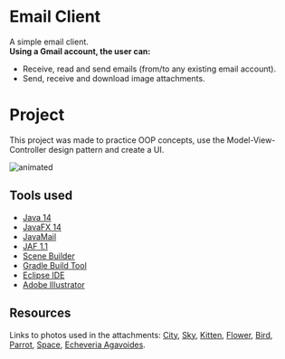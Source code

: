 # Email Client
A simple email client.  
__Using a Gmail account, the user can:__
- Receive, read and send emails (from/to any existing email account).
- Send, receive and download image attachments.
# Project
This project was made to practice OOP concepts, use the Model-View-Controller design pattern and create a UI.

<p>
  <img src="https://github.com/llisaeva/Email-Client/blob/master/demo_img/email-client-demo.gif" alt ="animated"/>
</p>

## Tools used
- [Java 14](https://www.oracle.com/java/technologies/javase-downloads.html)
- [JavaFX 14](https://openjfx.io/)
- [JavaMail](https://javaee.github.io/javamail/)
- [JAF 1.1](https://www.oracle.com/java/technologies/java-beans-activation.html)
- [Scene Builder](https://gluonhq.com/products/scene-builder/)
- [Gradle Build Tool](https://gradle.org/)
- [Eclipse IDE](https://www.eclipse.org/eclipseide/)
- [Adobe Illustrator](https://www.adobe.com/products/illustrator.html)

## Resources 
Links to photos used in the attachments:
[City](https://www.pexels.com/photo/high-rise-buildings-surrounded-by-body-of-water-during-golden-hour-1095826/), [Sky](https://www.pexels.com/photo/down-angle-photography-of-red-clouds-and-blue-sky-844297/), [Kitten](https://www.pexels.com/photo/animal-cat-face-close-up-feline-416160/), [Flower](https://www.pexels.com/photo/flor-flower-garden-jkakaroto-736230/), [Bird](https://www.pexels.com/photo/photography-of-small-blue-and-brown-bird-792416/), [Parrot](https://www.pexels.com/photo/bird-red-animal-colorful-40984/), [Space](https://www.pexels.com/photo/sky-space-dark-galaxy-2150/), [Echeveria Agavoides](https://www.pexels.com/photo/green-succulent-plant-1445417/).
